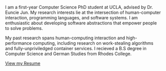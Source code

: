 I am a first-year Computer Science PhD student at UCLA, advised by Dr. Euncie Jun. My research interests lie at the intersection of human-computer interaction, programming languages, and software systems. I am enthusiastic about developing software abstractions that empower people to solve problems.   

My past research spans human-computing interaction and high-performance computing, including research on work-stealing algorithms and fully-unpriviledged container services. I recieved a B.S degree in Computer Science and German Studies from Rhodes College.

[View my Resume](another-page.md)
